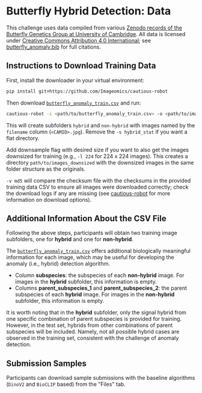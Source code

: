 # Butterfly Hybrid Detection: Data

This challenge uses data compiled from various [Zenodo records of the Butterfly Genetics Group at University of Cambridge](https://zenodo.org/communities/butterfly/records?q=&f=subject%3ACambridge&l=list&p=1&s=10&sort=newest). All data is licensed under [Creative Commons Attribution 4.0 International](https://creativecommons.org/licenses/by/4.0/); see [butterfly_anomaly.bib](https://github.com/Imageomics/HDR-anomaly-challenge/blob/main/butterfly_anomaly.bib) for full citations.

## Instructions to Download Training Data

First, install the downloader in your virtual environment:
```bash
pip install git+https://github.com/Imageomics/cautious-robot
```
Then download [`butterfly_anomaly_train.csv`](https://github.com/Imageomics/HDR-anomaly-challenge/blob/main/files/butterfly_anomaly_train.csv) and run: 
```bash
cautious-robot -i <path/to/butterfly_anomaly_train.csv> -o <path/to/images> -s hybrid_stat -v md5
```

This will create subfolders `hybrid` and `non-hybrid` with images named by the `filename` column (`<CAMID>.jpg`). Remove the `-s hybrid_stat` if you want a flat directory.

Add downsample flag with desired size if you want to also get the images downsized for training (e.g., `-l 224` for 224 x 224 images). This creates a directory `path/to/images_downsized` with the downsized images in the same folder structure as the originals.

`-v md5` will compare the checksum file with the checksums in the provided training data CSV to ensure all images were downloaded correctly; check the download logs if any are missing (see [cautious-robot](https://github.com/Imageomics/cautious-robot) for more information on download options).


## Additional Information About the CSV File

Following the above steps, participants will obtain two training image subfolders, one for **hybrid** and one for **non-hybrid**. 

The [`butterfly_anomaly_train.csv`](https://github.com/Imageomics/HDR-anomaly-challenge/blob/main/files/butterfly_anomaly_train.csv) offers additional biologically meaningful information for each image, which may be useful for developing the anomaly (i.e., hybrid) detection algorithm.

- Column **subspecies**: the subspecies of each **non-hybrid** image. For images in the **hybrid** subfolder, this information is empty.
- Columns **parent_subspecies_1** and **parent_subspecies_2**: the parent subspecies of each **hybrid** image. For images in the **non-hybrid** subfolder, this information is empty.

It is worth noting that in the **hybrid** subfolder, only the signal hybrid from one specific combination of parent subspecies is provided for training. However, in the test set, hybrids from other combinations of parent subspecies will be included. Namely, not all possible hybrid cases are observed in the training set, consistent with the challenge of anomaly detection. 


## Submission Samples

Participants can download sample submissions with the baseline algorithms (`DinoV2` and `BioCLIP` based) from the "Files" tab.

